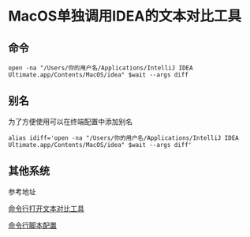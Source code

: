 # MacOS单独调用IDEA的文本对比工具

## 命令

```shell
open -na "/Users/你的用户名/Applications/IntelliJ IDEA Ultimate.app/Contents/MacOS/idea" $wait --args diff
```

## 别名

为了方便使用可以在终端配置中添加别名

```shell
alias idiff='open -na "/Users/你的用户名/Applications/IntelliJ IDEA Ultimate.app/Contents/MacOS/idea" $wait --args diff' 
```

## 其他系统

参考地址

[命令行打开文本对比工具](https://www.jetbrains.com/help/idea/2024.1/command-line-differences-viewer.html#macos)

[命令行脚本配置](https://www.jetbrains.com/help/idea/2024.1/working-with-the-ide-features-from-command-line.html)



<gitalk/>